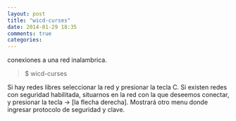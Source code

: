 ```yaml
---
layout: post
title: "wicd-curses"
date: 2014-01-29 18:35
comments: true
categories: 
---
```

conexiones a una red inalambrica.

>$ wicd-curses

Si hay redes libres seleccionar la red y presionar la tecla C. Si existen redes  con seguridad habilitada, situarnos en la red con la que deseemos conectar, y presionar la tecla -> [la flecha derecha]. Mostrará otro menu donde ingresar  protocolo de seguridad y clave.

